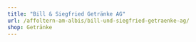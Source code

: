 ```yaml
---
title: "Bill & Siegfried Getränke AG"
url: /affoltern-am-albis/bill-und-siegfried-getraenke-ag/
shop: Getränke
---
```

